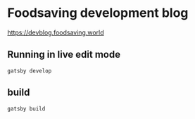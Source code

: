 # Foodsaving development blog
https://devblog.foodsaving.world

## Running in live edit mode
`gatsby develop`

## build
`gatsby build`
